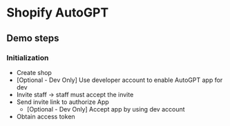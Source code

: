 # Shopify AutoGPT

## Demo steps

### Initialization

- Create shop
- [Optional - Dev Only] Use developer account to enable AutoGPT app for dev
- Invite staff -> staff must accept the invite
- Send invite link to authorize App
  - [Optional - Dev Only] Accept app by using dev account
- Obtain access token